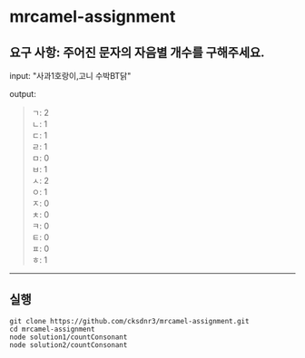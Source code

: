 # mrcamel-assignment

## 요구 사항: 주어진 문자의 자음별 개수를 구해주세요.

input: "사과1호랑이,고니 수박BT닭"

output: 

> ㄱ: 2   
ㄴ: 1  
ㄷ: 1  
ㄹ: 1  
ㅁ: 0  
ㅂ: 1  
ㅅ: 2  
ㅇ: 1  
ㅈ: 0  
ㅊ: 0  
ㅋ: 0  
ㅌ: 0  
ㅍ: 0  
ㅎ: 1  

---
## 실행
```
git clone https://github.com/cksdnr3/mrcamel-assignment.git  
cd mrcamel-assignment
node solution1/countConsonant
node solution2/countConsonant
```